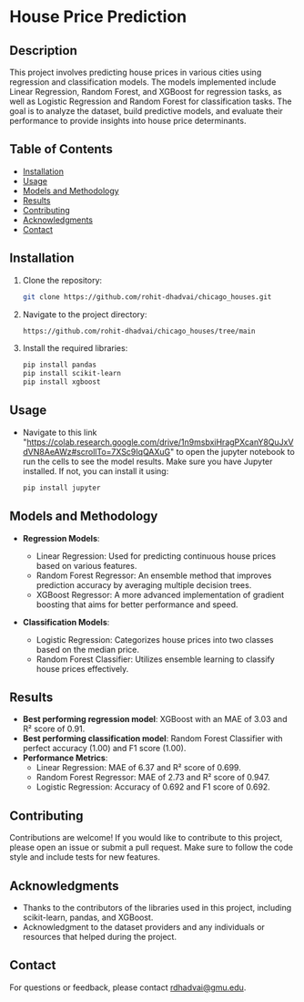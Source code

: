 
# House Price Prediction

## Description
This project involves predicting house prices in various cities using regression and classification models. The models implemented include Linear Regression, Random Forest, and XGBoost for regression tasks, as well as Logistic Regression and Random Forest for classification tasks. The goal is to analyze the dataset, build predictive models, and evaluate their performance to provide insights into house price determinants.

## Table of Contents
- [Installation](#installation)
- [Usage](#usage)
- [Models and Methodology](#models-and-methodology)
- [Results](#results)
- [Contributing](#contributing)
- [Acknowledgments](#acknowledgments)
- [Contact](#contact)

## Installation
1. Clone the repository:
   ```bash
   git clone https://github.com/rohit-dhadvai/chicago_houses.git
   ```
2. Navigate to the project directory:
   ```bash
   https://github.com/rohit-dhadvai/chicago_houses/tree/main
   ```
3. Install the required libraries:
   ```bash
   pip install pandas
   pip install scikit-learn
   pip install xgboost
   ```

## Usage
- Navigate to this link "https://colab.research.google.com/drive/1n9msbxiHragPXcanY8QuJxVdVN8AeAWz#scrollTo=7XSc9IqQAXuG" to open the jupyter notebook to run the cells to see the model results. Make sure you have Jupyter installed. If not, you can install it using:
   ```bash
   pip install jupyter
   ```
## Models and Methodology
- **Regression Models**:
  - Linear Regression: Used for predicting continuous house prices based on various features.
  - Random Forest Regressor: An ensemble method that improves prediction accuracy by averaging multiple decision trees.
  - XGBoost Regressor: A more advanced implementation of gradient boosting that aims for better performance and speed.

- **Classification Models**:
  - Logistic Regression: Categorizes house prices into two classes based on the median price.
  - Random Forest Classifier: Utilizes ensemble learning to classify house prices effectively.

## Results
- **Best performing regression model**: XGBoost with an MAE of 3.03 and R² score of 0.91.
- **Best performing classification model**: Random Forest Classifier with perfect accuracy (1.00) and F1 score (1.00).
- **Performance Metrics**:
  - Linear Regression: MAE of 6.37 and R² score of 0.699.
  - Random Forest Regressor: MAE of 2.73 and R² score of 0.947.
  - Logistic Regression: Accuracy of 0.692 and F1 score of 0.692.

## Contributing
Contributions are welcome! If you would like to contribute to this project, please open an issue or submit a pull request. Make sure to follow the code style and include tests for new features.

## Acknowledgments
- Thanks to the contributors of the libraries used in this project, including scikit-learn, pandas, and XGBoost.
- Acknowledgment to the dataset providers and any individuals or resources that helped during the project.

## Contact
For questions or feedback, please contact rdhadvai@gmu.edu.
```
